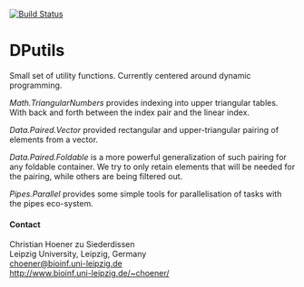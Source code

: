 [![Build Status](https://travis-ci.org/choener/DPutils.svg?branch=master)](https://travis-ci.org/choener/DPutils)

# DPutils

Small set of utility functions. Currently centered around dynamic programming.

*Math.TriangularNumbers* provides indexing into upper triangular tables. With
back and forth between the index pair and the linear index.

*Data.Paired.Vector* provided rectangular and upper-triangular pairing of
elements from a vector.

*Data.Paired.Foldable* is a more powerful generalization of such pairing for
any foldable container. We try to only retain elements that will be needed for
the pairing, while others are being filtered out.

*Pipes.Parallel* provides some simple tools for parallelisation of tasks with
the pipes eco-system.

#### Contact

Christian Hoener zu Siederdissen  
Leipzig University, Leipzig, Germany  
choener@bioinf.uni-leipzig.de  
http://www.bioinf.uni-leipzig.de/~choener/  

